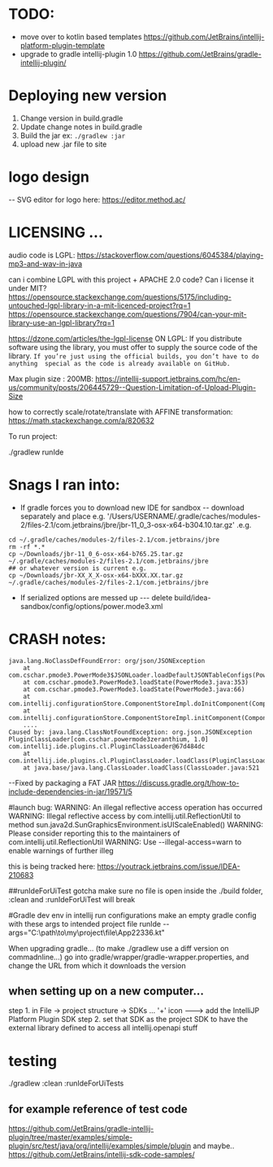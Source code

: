 # TODO:
 - move over to kotlin based templates
 https://github.com/JetBrains/intellij-platform-plugin-template
 - upgrade to gradle intellij-plugin 1.0 
 https://github.com/JetBrains/gradle-intellij-plugin/

# Deploying new version

 1. Change version in build.gradle 
 2. Update change notes in build.gradle
 3. Build the jar ex: ```./gradlew :jar```
 4. upload new .jar file to site

# logo design

-- SVG editor for logo here:
https://editor.method.ac/


# LICENSING ... 

audio code is LGPL:
https://stackoverflow.com/questions/6045384/playing-mp3-and-wav-in-java

can i combine LGPL with this project + APACHE 2.0 code?
Can i license it under MIT? 
https://opensource.stackexchange.com/questions/5175/including-untouched-lgpl-library-in-a-mit-licenced-project?rq=1
https://opensource.stackexchange.com/questions/7904/can-your-mit-library-use-an-lgpl-library?rq=1



https://dzone.com/articles/the-lgpl-license ON LGPL:
If you distribute software using the library, you must offer to supply the source code 
of the library. `If you’re just using the official builds, you don’t have to do anything 
special as the code is already available on GitHub.`


Max plugin size : 200MB:
https://intellij-support.jetbrains.com/hc/en-us/community/posts/206445729--Question-Limitation-of-Upload-Plugin-Size






how to correctly scale/rotate/translate with
AFFINE transformation:
https://math.stackexchange.com/a/820632

To run project:

./gradlew runIde


# Snags I ran into:

- If gradle forces you to download new IDE for sandbox
 -- download separately and place e.g.
 '/Users/USERNAME/.gradle/caches/modules-2/files-2.1/com.jetbrains/jbre/jbr-11_0_3-osx-x64-b304.10.tar.gz'
.e.g.
```
cd ~/.gradle/caches/modules-2/files-2.1/com.jetbrains/jbre
rm -rf *.*
cp ~/Downloads/jbr-11_0_6-osx-x64-b765.25.tar.gz ~/.gradle/caches/modules-2/files-2.1/com.jetbrains/jbre
## or whatever version is current e.g.
cp ~/Downloads/jbr-XX_X_X-osx-x64-bXXX.XX.tar.gz ~/.gradle/caches/modules-2/files-2.1/com.jetbrains/jbre
```

 
- If serialized options are messed up
--- delete  build/idea-sandbox/config/options/power.mode3.xml
  
  


# CRASH notes:

```
java.lang.NoClassDefFoundError: org/json/JSONException
    at com.cschar.pmode3.PowerMode3$JSONLoader.loadDefaultJSONTableConfigs(PowerMode3.java:164)
    at com.cschar.pmode3.PowerMode3.loadState(PowerMode3.java:353)
    at com.cschar.pmode3.PowerMode3.loadState(PowerMode3.java:66)
    at com.intellij.configurationStore.ComponentStoreImpl.doInitComponent(ComponentStoreImpl.kt:405)
    at com.intellij.configurationStore.ComponentStoreImpl.initComponent(ComponentStoreImpl.kt:355)
    ....
Caused by: java.lang.ClassNotFoundException: org.json.JSONException PluginClassLoader[com.cschar.powermode3zeranthium, 1.0] com.intellij.ide.plugins.cl.PluginClassLoader@67d484dc
    at com.intellij.ide.plugins.cl.PluginClassLoader.loadClass(PluginClassLoader.java:75)
    at java.base/java.lang.ClassLoader.loadClass(ClassLoader.java:521
``` 
    
--Fixed by packaging a FAT JAR
https://discuss.gradle.org/t/how-to-include-dependencies-in-jar/19571/5


#launch bug:
WARNING: An illegal reflective access operation has occurred
WARNING: Illegal reflective access by com.intellij.util.ReflectionUtil to method sun.java2d.SunGraphicsEnvironment.isUIScaleEnabled()
WARNING: Please consider reporting this to the maintainers of com.intellij.util.ReflectionUtil
WARNING: Use --illegal-access=warn to enable warnings of further illeg

this is being tracked here: https://youtrack.jetbrains.com/issue/IDEA-210683

##runIdeForUiTest gotcha
make sure no file is open inside the ./build folder, :clean and :runIdeForUiTest will break


#Gradle dev env
in intellij run configurations make an empty gradle config with these args to intended project file
runIde --args="C:\\path\\to\\my\\project\\file\\App22336.kt"

When upgrading gradle... (to make ./gradlew use a diff version on commadnline...)
go into gradle/wrapper/gradle-wrapper.properties, and change the URL from which it downloads the version


## when setting up on a new computer...

step 1. in File -> project structure -> SDKs ... '+' icon ---> add the IntelliJP Platform Plugin SDK
step 2. set that SDK as the project SDK to have the external library defined to access all intellij.openapi stuff



# testing

./gradlew :clean :runIdeForUiTests


## for example reference of test code
https://github.com/JetBrains/gradle-intellij-plugin/tree/master/examples/simple-plugin/src/test/java/org/intellij/examples/simple/plugin
and maybe..
https://github.com/JetBrains/intellij-sdk-code-samples/